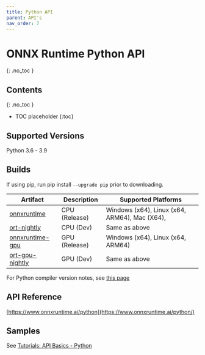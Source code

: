 ```yaml
---
title: Python API
parent: API's
nav_order: 7
---
```


# ONNX Runtime Python API
{: .no_toc }

## Contents
{: .no_toc }

* TOC placeholder
{:toc}

## Supported Versions
Python 3.6 - 3.9

## Builds
If using pip, run pip install `--upgrade pip` prior to downloading.	 

| Artifact      | Description | Supported Platforms |
|-----------    |-------------|---------------------|
|[onnxruntime](https://pypi.org/project/onnxruntime)|CPU (Release)| Windows (x64), Linux (x64, ARM64), Mac (X64),  |
|[ort-nightly](https://test.pypi.org/project/ort-nightly)|CPU (Dev)    | Same as above |
|[onnxruntime-gpu](https://pypi.org/project/onnxruntime-gpu)|GPU (Release)| Windows (x64), Linux (x64, ARM64) |
|[ort-gpu-nightly](https://test.pypi.org/project/ort-gpu-nightly)|GPU (Dev) | Same as above |


For Python compiler version notes, see [this page](https://github.com/microsoft/onnxruntime/tree/master/docs/Python_Dev_Notes.md)

## API Reference

[https://www.onnxruntime.ai/python](https://www.onnxruntime.ai/python/)

## Samples
See [Tutorials: API Basics - Python](../tutorials/inferencing/api-basics.md#python)